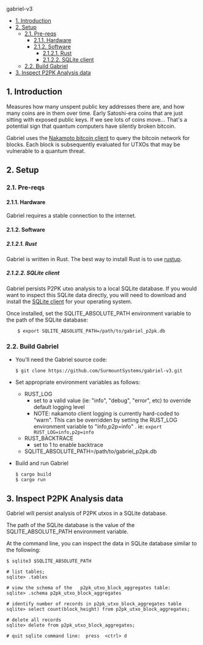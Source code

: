 gabriel-v3

- [1. Introduction](#1-introduction)
- [2. Setup](#2-setup)
  - [2.1. Pre-reqs](#21-pre-reqs)
    - [2.1.1. Hardware](#211-hardware)
    - [2.1.2. Software](#212-software)
      - [2.1.2.1. Rust](#2121-rust)
      - [2.1.2.2. SQLite client](#2122-sqlite-client)
  - [2.2. Build Gabriel](#22-build-gabriel)
- [3. Inspect P2PK Analysis data](#3-inspect-p2pk-analysis-data)


## 1. Introduction
Measures how many unspent public key addresses there are, and how many coins are in them over time. Early Satoshi-era coins that are just sitting with exposed public keys. If we see lots of coins move... That's a potential sign that quantum computers have silently broken bitcoin.

Gabriel uses the [Nakamoto bitcoin client](https://github.com/cloudhead/nakamoto) to query the bitcoin network for blocks.
Each block is subsequently evaluated for UTXOs that may be vulnerable to a quantum threat.

## 2. Setup

### 2.1. Pre-reqs

#### 2.1.1. Hardware

Gabriel requires a stable connection to the internet.

#### 2.1.2. Software
##### 2.1.2.1. Rust
Gabriel is written in Rust.
The best way to install Rust is to use [rustup](https://rustup.rs).

##### 2.1.2.2. SQLite client
  
Gabriel persists P2PK utxo analysis to a local SQLite database.
If you would want to inspect this SQLite data directly,
you will need to download and install the  [SQLite client](https://sqlite.org/download.html) for your operating system.
  
Once installed, set the SQLITE_ABSOLUTE_PATH environment variable to the path of the SQLite database:
  
        $ export SQLITE_ABSOLUTE_PATH=/path/to/gabriel_p2pk.db

### 2.2. Build Gabriel
    
* You'll need the Gabriel source code:
  ```
  $ git clone https://github.com/SurmountSystems/gabriel-v3.git

  ```

* Set appropriate environment variables as follows:

  - RUST_LOG
    - set to a valid value (ie: "info", "debug", "error", etc) to override default logging level
    - NOTE: nakamoto client logging is currently hard-coded to "warn".  This can be overridden by setting the RUST_LOG environment variable to "info,p2p=info" .  ie: `export RUST_LOG=info,p2p=info`
  - RUST_BACKTRACE
    - set to 1 to enable backtrace
  - SQLITE_ABSOLUTE_PATH=/path/to/gabriel_p2pk.db

* Build and run Gabriel
  ```
  $ cargo build
  $ cargo run
  ```
  

## 3. Inspect P2PK Analysis data
Gabriel will persist analysis of P2PK utxos in a SQLite database.

The path of the SQLite database is the value of the SQLITE_ABSOLUTE_PATH environment variable.

At the command line, you can inspect the data in SQLite database similar to the following:

```
$ sqlite3 $SQLITE_ABSOLUTE_PATH
   
# list tables;
sqlite> .tables

# view the schema of the   p2pk_utxo_block_aggregates table:
sqlite> .schema p2pk_utxo_block_aggregates

# identify number of records in p2pk_utxo_block_aggregates table
sqlite> select count(block_height) from p2pk_utxo_block_aggregates;

# delete all records
sqlite> delete from p2pk_utxo_block_aggregates;

# quit sqlite command line:  press  <ctrl> d

```
